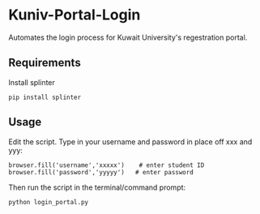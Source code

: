 Kuniv-Portal-Login
==================

Automates the login process for Kuwait University's regestration portal.


Requirements
-------------

Install splinter
 ```
 pip install splinter
 ```


Usage
---------

Edit the script. Type in your username and password in place off xxx and yyy:
  ```
  browser.fill('username','xxxxx')    # enter student ID
  browser.fill('password','yyyyy')   # enter password
  ```

Then run the script in the terminal/command prompt:
  ```
  python login_portal.py
  ```
